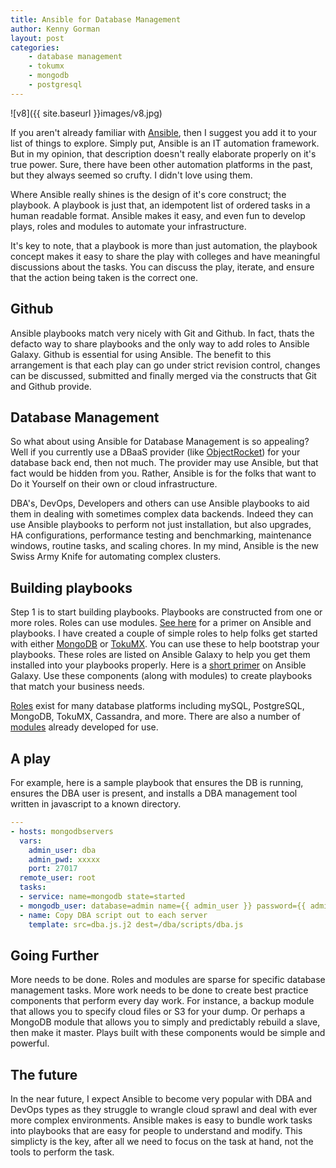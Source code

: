```yaml
---
title: Ansible for Database Management
author: Kenny Gorman
layout: post
categories:
    - database management
    - tokumx
    - mongodb
    - postgresql
---
```


![v8]({{ site.baseurl }}images/v8.jpg)

If you aren't already familiar with [Ansible](http://www.ansible.com), then I suggest you add it to your list of things to explore. Simply put, Ansible is an IT automation framework. But in my opinion, that description doesn't really elaborate properly on it's true power. Sure, there have been other automation platforms in the past, but they always seemed so crufty. I didn't love using them.

Where Ansible really shines is the design of it's core construct; the playbook. A playbook is just that, an idempotent list of ordered tasks in a human readable format. Ansible makes it easy, and even fun to develop plays, roles and modules to automate your infrastructure.

It's key to note, that a playbook is more than just automation, the playbook concept makes it easy to share the play with colleges and have meaningful discussions about the tasks. You can discuss the play, iterate, and ensure that the action being taken is the correct one.

## Github ##

Ansible playbooks match very nicely with Git and Github. In fact, thats the defacto way to share playbooks and the only way to add roles to Ansible Galaxy. Github is essential for using Ansible. The benefit to this arrangement is that each play can go under strict revision control, changes can be discussed, submitted and finally merged via the constructs that Git and Github provide.

## Database Management ##

So what about using Ansible for Database Management is so appealing? Well if you currently use a DBaaS provider (like [ObjectRocket](http://www.objectrocket.com)) for your database back end, then not much. The provider may use Ansible, but that fact would be hidden from you. Rather, Ansible is for the folks that want to Do it Yourself on their own or cloud infrastructure.

DBA's, DevOps, Developers and others can use Ansible playbooks to aid them in dealing with sometimes complex data backends. Indeed they can use Ansible playbooks to perform not just installation, but also upgrades, HA configurations, performance testing and benchmarking, maintenance windows, routine tasks, and scaling chores. In my mind, Ansible is the new Swiss Army Knife for automating complex clusters.

## Building playbooks ##

Step 1 is to start building playbooks. Playbooks are constructed from one or more roles. Roles can use modules. [See here](http://www.ansible.com/how-ansible-works) for a primer on Ansible and playbooks. I have created a couple of simple roles to help folks get started with either [MongoDB](https://galaxy.ansible.com/list#/roles/1955) or [TokuMX](https://galaxy.ansible.com/list#/roles/1890). You can use these to help bootstrap your playbooks. These roles are listed on Ansible Galaxy to help you get them installed into your playbooks properly. Here is a [short primer](https://galaxy.ansible.com/intro) on Ansible Galaxy. Use these components (along with modules) to create playbooks that match your business needs.

[Roles](https://galaxy.ansible.com/list#/roles) exist for many database platforms including mySQL, PostgreSQL, MongoDB, TokuMX, Cassandra, and more. There are also a number of [modules](http://docs.ansible.com/list_of_database_modules.html) already developed for use.

## A play ##

For example, here is a sample playbook that ensures the DB is running, ensures the DBA user is present, and installs a DBA management tool written in javascript to a known directory.

~~~ yaml
---
- hosts: mongodbservers
  vars:
    admin_user: dba
    admin_pwd: xxxxx
    port: 27017
  remote_user: root
  tasks:
  - service: name=mongodb state=started
  - mongodb_user: database=admin name={{ admin_user }} password={{ admin_pwd }} state=present login_port={{ port }}
  - name: Copy DBA script out to each server
    template: src=dba.js.j2 dest=/dba/scripts/dba.js
~~~

## Going Further ##

More needs to be done. Roles and modules are sparse for specific database management tasks. More work needs to be done to create best practice components that perform every day work. For instance, a backup module that allows you to specify cloud files or S3 for your dump. Or perhaps a MongoDB module that allows you to simply and predictably rebuild a slave, then make it master. Plays built with these components would be simple and powerful.

## The future ##
In the near future, I expect Ansible to become very popular with DBA and DevOps types as they struggle to wrangle cloud sprawl and deal with ever more complex environments. Ansible makes is easy to bundle work tasks into playbooks that are easy for people to understand and modify. This simplicty is the key, after all we need to focus on the task at hand, not the tools to perform the task.

